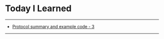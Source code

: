 # Today I Learned

---

- [Protocol summary and example code - 3](https://github.com/VincentGeranium/Swift-Study/tree/master/2019-10-10-Protocol-3.playground)

---
